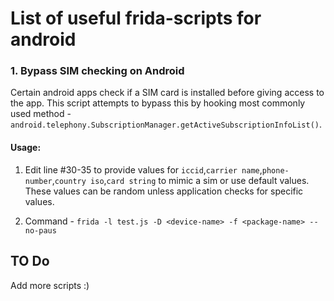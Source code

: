 # List of useful frida-scripts for android

### 1. Bypass SIM checking on Android
Certain android apps check if a SIM card is installed before giving access to the app. This script attempts to bypass this by hooking most commonly used method - `android.telephony.SubscriptionManager.getActiveSubscriptionInfoList()`.

#### Usage:

1. Edit line #30-35 to provide values for `iccid`,`carrier name`,`phone-number`,`country iso`,`card string` to mimic a sim or use default values. These values can be random unless application checks for specific values. 

2. Command - `frida -l test.js -D <device-name> -f <package-name> --no-paus`

## TO Do
Add more scripts :)
